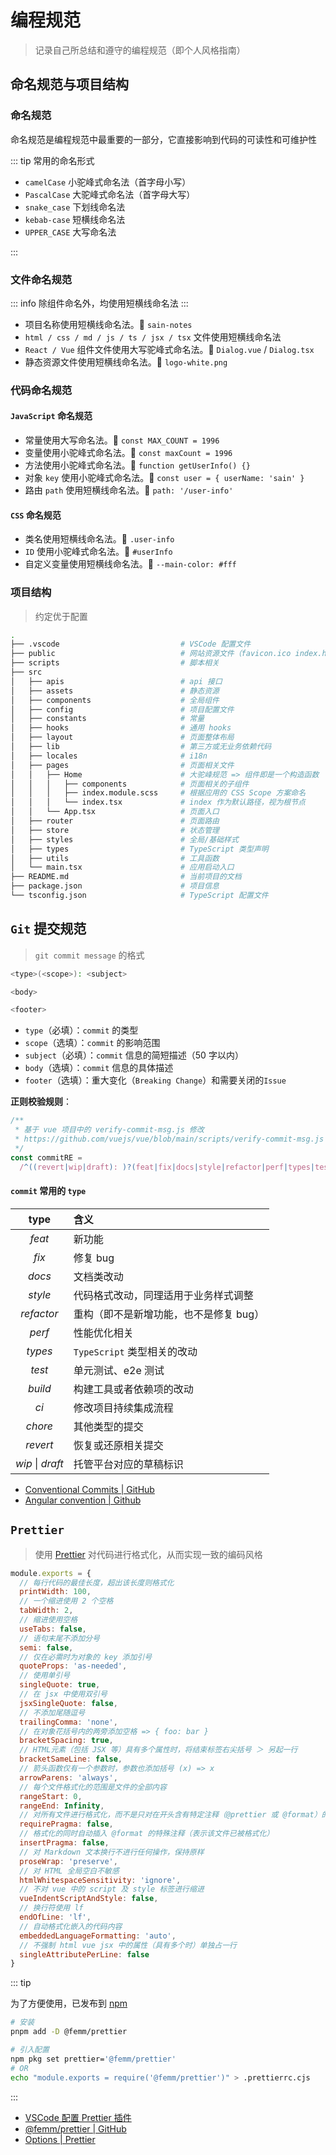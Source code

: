 # 编程规范

> 记录自己所总结和遵守的编程规范（即个人风格指南）

## 命名规范与项目结构

### 命名规范

命名规范是编程规范中最重要的一部分，它直接影响到代码的可读性和可维护性

::: tip 常用的命名形式

- `camelCase` 小驼峰式命名法（首字母小写）
- `PascalCase` 大驼峰式命名法（首字母大写）
- `snake_case` 下划线命名法
- `kebab-case` 短横线命名法
- `UPPER_CASE` 大写命名法

:::

### 文件命名规范

::: info
除组件命名外，均使用短横线命名法
:::

- 项目名称使用短横线命名法。🌰 `sain-notes`
- `html / css / md / js / ts / jsx / tsx` 文件使用短横线命名法
- `React / Vue` 组件文件使用大写驼峰式命名法。🌰 `Dialog.vue` / `Dialog.tsx`
- 静态资源文件使用短横线命名法。🌰 `logo-white.png`

### 代码命名规范

#### `JavaScript` 命名规范

- 常量使用大写命名法。🌰 `const MAX_COUNT = 1996`
- 变量使用小驼峰式命名法。🌰 `const maxCount = 1996`
- 方法使用小驼峰式命名法。🌰 `function getUserInfo() {}`
- 对象 `key` 使用小驼峰式命名法。🌰 `const user = { userName: 'sain' }`
- 路由 `path` 使用短横线命名法。🌰 `path: '/user-info'`

#### `CSS` 命名规范

- 类名使用短横线命名法。🌰 `.user-info`
- `ID` 使用小驼峰式命名法。🌰 `#userInfo`
- 自定义变量使用短横线命名法。🌰 `--main-color: #fff`

### 项目结构

> 约定优于配置

```sh
.
├── .vscode                           # VSCode 配置文件
├── public                            # 网站资源文件（favicon.ico index.html 等）
├── scripts                           # 脚本相关
├── src
│   ├── apis                          # api 接口
│   ├── assets                        # 静态资源
│   ├── components                    # 全局组件
│   ├── config                        # 项目配置文件
│   ├── constants                     # 常量
│   ├── hooks                         # 通用 hooks
│   ├── layout                        # 页面整体布局
│   ├── lib                           # 第三方或无业务依赖代码
│   ├── locales                       # i18n
│   ├── pages                         # 页面相关文件
│   │   ├── Home                      # 大驼峰规范 => 组件即是一个构造函数
│   │   │   ├── components            # 页面相关的子组件
│   │   │   ├── index.module.scss     # 根据应用的 CSS Scope 方案命名
│   │   │   └── index.tsx             # index 作为默认路径，视为根节点
│   │   └── App.tsx                   # 页面入口
│   ├── router                        # 页面路由
│   ├── store                         # 状态管理
│   ├── styles                        # 全局/基础样式
│   ├── types                         # TypeScript 类型声明
│   ├── utils                         # 工具函数
│   └── main.tsx                      # 应用启动入口
├── README.md                         # 当前项目的文档
├── package.json                      # 项目信息
└── tsconfig.json                     # TypeScript 配置文件
```

## `Git` 提交规范

> `git commit message` 的格式

```sh
<type>(<scope>): <subject>

<body>

<footer>
```

- `type`（必填）：`commit` 的类型
- `scope`（选填）：`commit` 的影响范围
- `subject`（必填）：`commit` 信息的简短描述（50 字以内）
- `body`（选填）：`commit` 信息的具体描述
- `footer`（选填）：重大变化（`Breaking Change`）和需要关闭的`Issue`

**正则校验规则**：

```js
/**
 * 基于 vue 项目中的 verify-commit-msg.js 修改
 * https://github.com/vuejs/vue/blob/main/scripts/verify-commit-msg.js
 */
const commitRE =
  /^((revert|wip|draft): )?(feat|fix|docs|style|refactor|perf|types|test|build|ci|chore)(\(.+\))?: .{1,50}/
```

#### `commit` 常用的 `type`

|       type       | 含义                                   |
| :--------------: | :------------------------------------- |
|      _feat_      | 新功能                                 |
|      _fix_       | 修复 bug                               |
|      _docs_      | 文档类改动                             |
|     _style_      | 代码格式改动，同理适用于业务样式调整   |
|    _refactor_    | 重构（即不是新增功能，也不是修复 bug） |
|      _perf_      | 性能优化相关                           |
|     _types_      | `TypeScript` 类型相关的改动            |
|      _test_      | 单元测试、e2e 测试                     |
|     _build_      | 构建工具或者依赖项的改动               |
|       _ci_       | 修改项目持续集成流程                   |
|     _chore_      | 其他类型的提交                         |
|     _revert_     | 恢复或还原相关提交                     |
| _wip_ \| _draft_ | 托管平台对应的草稿标识                 |

- [Conventional Commits | GitHub](https://github.com/conventional-commits/conventionalcommits.org)
- [Angular convention | Github](https://github.com/angular/angular/blob/22b96b9/CONTRIBUTING.md#-commit-message-guidelines)

## `Prettier`

> 使用 [Prettier](https://prettier.io) 对代码进行格式化，从而实现一致的编码风格

```js
module.exports = {
  // 每行代码的最佳长度，超出该长度则格式化
  printWidth: 100,
  // 一个缩进使用 2 个空格
  tabWidth: 2,
  // 缩进使用空格
  useTabs: false,
  // 语句末尾不添加分号
  semi: false,
  // 仅在必需时为对象的 key 添加引号
  quoteProps: 'as-needed',
  // 使用单引号
  singleQuote: true,
  // 在 jsx 中使用双引号
  jsxSingleQuote: false,
  // 不添加尾随逗号
  trailingComma: 'none',
  // 在对象花括号内的两旁添加空格 => { foo: bar }
  bracketSpacing: true,
  // HTML元素（包括 JSX 等）具有多个属性时，将结束标签右尖括号 ＞ 另起一行
  bracketSameLine: false,
  // 箭头函数仅有一个参数时，参数也添加括号 (x) => x
  arrowParens: 'always',
  // 每个文件格式化的范围是文件的全部内容
  rangeStart: 0,
  rangeEnd: Infinity,
  // 对所有文件进行格式化，而不是只对在开头含有特定注释（@prettier 或 @format）的文件进行格式化
  requirePragma: false,
  // 格式化的同时自动插入 @format 的特殊注释（表示该文件已被格式化）
  insertPragma: false,
  // 对 Markdown 文本换行不进行任何操作，保持原样
  proseWrap: 'preserve',
  // 对 HTML 全局空白不敏感
  htmlWhitespaceSensitivity: 'ignore',
  // 不对 vue 中的 script 及 style 标签进行缩进
  vueIndentScriptAndStyle: false,
  // 换行符使用 lf
  endOfLine: 'lf',
  // 自动格式化嵌入的代码内容
  embeddedLanguageFormatting: 'auto',
  // 不强制 html vue jsx 中的属性（具有多个时）单独占一行
  singleAttributePerLine: false
}
```

::: tip

为了方便使用，已发布到 [npm](https://www.npmjs.com/package/@femm/prettier)

```sh
# 安装
pnpm add -D @femm/prettier

# 引入配置
npm pkg set prettier='@femm/prettier'
# OR
echo "module.exports = require('@femm/prettier')" > .prettierrc.cjs
```

:::

- [VSCode 配置 Prettier 插件](/efficiency/software/vscode#推荐配置)
- [@femm/prettier | GitHub](https://github.com/sunxuecong/femm/tree/main/packages/prettier)
- [Options | Prettier](https://prettier.io/docs/en/options.html)
